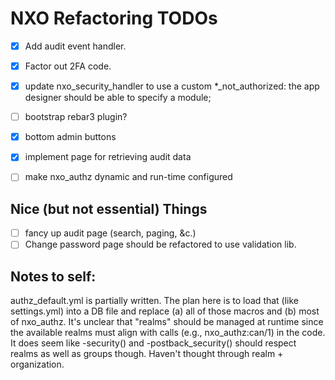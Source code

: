 NXO Refactoring TODOs
===========

  - [x] Add audit event handler.
  - [x] Factor out 2FA code.
  - [x] update nxo_security_handler to use a custom *_not_authorized:
    the app designer should be able to specify a module;
  - [ ] bootstrap rebar3 plugin?
  - [x] bottom admin buttons
  - [x] implement page for retrieving audit data
  - [ ] make nxo_authz dynamic and run-time configured


Nice (but not essential) Things
-----------
  - [ ] fancy up audit page (search, paging, &c.)
  - [ ] Change password page should be refactored to use validation lib.

Notes to self:
---

authz_default.yml is partially written.  The plan here is to load that (like settings.yml) into a DB file and replace (a) all of those macros and (b) most of nxo_authz.  It's unclear that "realms" should be managed at runtime since the available realms must align with calls (e.g., nxo_authz:can/1) in the code.  It does seem like -security() and -postback_security() should respect realms as well as groups though.  Haven't thought through realm + organization.
